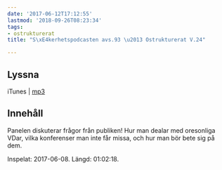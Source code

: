 ```yaml
---
date: '2017-06-12T17:12:55'
lastmod: '2018-09-26T08:23:34'
tags:
- ostrukturerat
title: "S\xE4kerhetspodcasten avs.93 \u2013 Ostrukturerat V.24"

---
```

## Lyssna

iTunes \| [mp3](http://traffic.libsyn.com/sakerhetspodcasten/Ostrukturerat_2017-06-08.mp3)

## Innehåll

Panelen diskuterar frågor från publiken! Hur man dealar med oresonliga VDar, vilka
konferenser man inte får missa, och hur man bör bete sig på dem.

Inspelat: 2017-06-08. Längd: 01:02:18.

